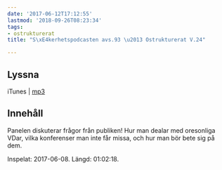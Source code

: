 ```yaml
---
date: '2017-06-12T17:12:55'
lastmod: '2018-09-26T08:23:34'
tags:
- ostrukturerat
title: "S\xE4kerhetspodcasten avs.93 \u2013 Ostrukturerat V.24"

---
```

## Lyssna

iTunes \| [mp3](http://traffic.libsyn.com/sakerhetspodcasten/Ostrukturerat_2017-06-08.mp3)

## Innehåll

Panelen diskuterar frågor från publiken! Hur man dealar med oresonliga VDar, vilka
konferenser man inte får missa, och hur man bör bete sig på dem.

Inspelat: 2017-06-08. Längd: 01:02:18.

